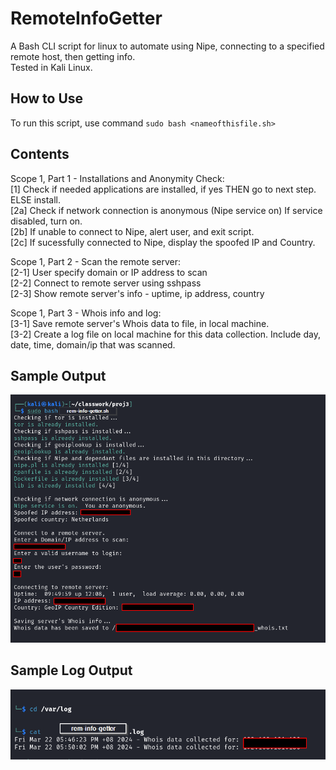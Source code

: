 # RemoteInfoGetter  
A Bash CLI script for linux to automate using Nipe, connecting to a specified remote host, then getting info.  
Tested in Kali Linux.  

## How to Use  
To run this script, use command `sudo bash <nameofthisfile.sh>`  

## Contents  
Scope 1, Part 1 - Installations and Anonymity Check:  
[1] Check if needed applications are installed, if yes THEN go to next step. ELSE install.  
[2a] Check if network connection is anonymous (Nipe service on) If service disabled, turn on.  
[2b] If unable to connect to Nipe, alert user, and exit script.  
[2c] If sucessfully connected to Nipe, display the spoofed IP and Country.  
  
Scope 1, Part 2 - Scan the remote server:  
[2-1] User specify domain or IP address to scan  
[2-2] Connect to remote server using sshpass  
[2-3] Show remote server's info - uptime, ip address, country  
  
Scope 1, Part 3 - Whois info and log:  
[3-1] Save remote server's Whois data to file, in local machine.  
[3-2] Create a log file on local machine for this data collection. Include day, date, time, domain/ip that was scanned.  

## Sample Output  
![image of full output example](output_img/full_output_example.png "full output example")  

## Sample Log Output  
![image of log example](output_img/log_output.png "log example")  
  
